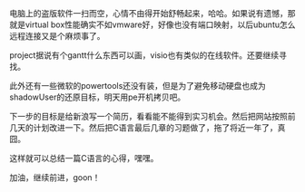 电脑上的盗版软件一扫而空，心情不由得开始舒畅起来，哈哈。如果说有遗憾，那就是virtual box性能确实不如vmware好，好像也没有端口映射，以后ubuntu怎么远程连接又是个麻烦事了。

project据说有个gantt什么东西可以画，visio也有类似的在线软件。还要继续寻找。

此外还有一些微软的powertools还没有装，但是为了避免移动硬盘也成为shadowUser的还原目标，明天用pe开机拷贝吧。

下一步的目标是给新浪写一个简历，看看能不能得到实习机会。然后把网站按照前几天的计划改进一下。然后把C语言最后几章的习题做了，拖了将近一年了，真囧。

这样就可以总结一篇C语言的心得，嘿嘿。

加油，继续前进，goon！